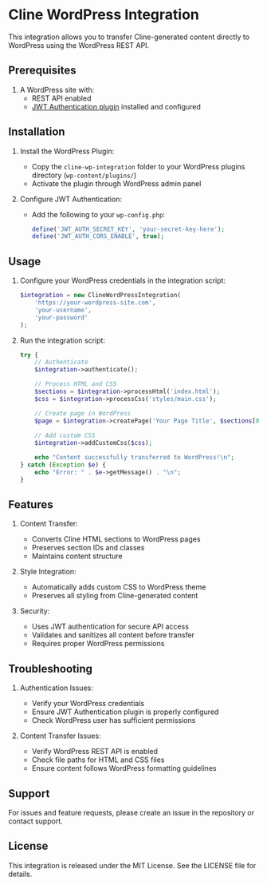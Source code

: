 # Cline WordPress Integration

This integration allows you to transfer Cline-generated content directly to WordPress using the WordPress REST API.

## Prerequisites

1. A WordPress site with:
   - REST API enabled
   - [JWT Authentication plugin](https://wordpress.org/plugins/jwt-authentication-for-wp-rest-api/) installed and configured

## Installation

1. Install the WordPress Plugin:
   - Copy the `cline-wp-integration` folder to your WordPress plugins directory (`wp-content/plugins/`)
   - Activate the plugin through WordPress admin panel

2. Configure JWT Authentication:
   - Add the following to your `wp-config.php`:
     ```php
     define('JWT_AUTH_SECRET_KEY', 'your-secret-key-here');
     define('JWT_AUTH_CORS_ENABLE', true);
     ```

## Usage

1. Configure your WordPress credentials in the integration script:
   ```php
   $integration = new ClineWordPressIntegration(
       'https://your-wordpress-site.com',
       'your-username',
       'your-password'
   );
   ```

2. Run the integration script:
   ```php
   try {
       // Authenticate
       $integration->authenticate();

       // Process HTML and CSS
       $sections = $integration->processHtml('index.html');
       $css = $integration->processCss('styles/main.css');

       // Create page in WordPress
       $page = $integration->createPage('Your Page Title', $sections[0]['content']);
       
       // Add custom CSS
       $integration->addCustomCss($css);

       echo "Content successfully transferred to WordPress!\n";
   } catch (Exception $e) {
       echo "Error: " . $e->getMessage() . "\n";
   }
   ```

## Features

1. Content Transfer:
   - Converts Cline HTML sections to WordPress pages
   - Preserves section IDs and classes
   - Maintains content structure

2. Style Integration:
   - Automatically adds custom CSS to WordPress theme
   - Preserves all styling from Cline-generated content

3. Security:
   - Uses JWT authentication for secure API access
   - Validates and sanitizes all content before transfer
   - Requires proper WordPress permissions

## Troubleshooting

1. Authentication Issues:
   - Verify your WordPress credentials
   - Ensure JWT Authentication plugin is properly configured
   - Check WordPress user has sufficient permissions

2. Content Transfer Issues:
   - Verify WordPress REST API is enabled
   - Check file paths for HTML and CSS files
   - Ensure content follows WordPress formatting guidelines

## Support

For issues and feature requests, please create an issue in the repository or contact support.

## License

This integration is released under the MIT License. See the LICENSE file for details.
